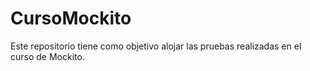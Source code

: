 # CursoMockito
Este repositorio tiene como objetivo alojar las pruebas realizadas en el curso de Mockito.
